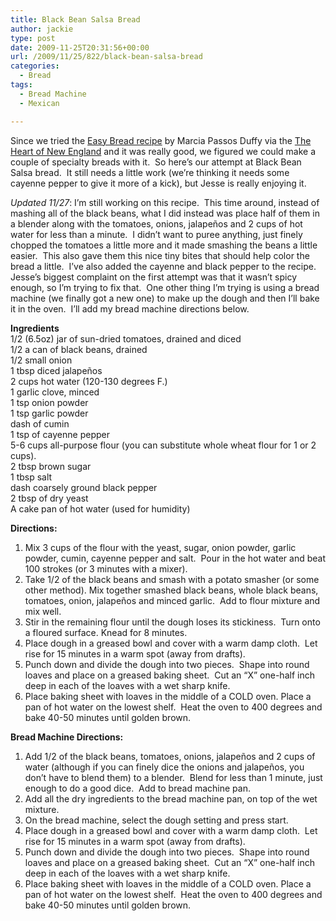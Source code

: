 ```yaml
---
title: Black Bean Salsa Bread
author: jackie
type: post
date: 2009-11-25T20:31:56+00:00
url: /2009/11/25/822/black-bean-salsa-bread
categories:
  - Bread
tags:
  - Bread Machine
  - Mexican

---
```

Since we tried the [Easy Bread recipe][1] by Marcia Passos Duffy via the [The Heart of New England][2] and it was really good, we figured we could make a couple of specialty breads with it.  So here&#8217;s our attempt at Black Bean Salsa bread.  It still needs a little work (we&#8217;re thinking it needs some cayenne pepper to give it more of a kick), but Jesse is really enjoying it.

_Updated 11/27_: I&#8217;m still working on this recipe.  This time around, instead of mashing all of the black beans, what I did instead was place half of them in a blender along with the tomatoes, onions, jalapeños and 2 cups of hot water for less than a minute.  I didn&#8217;t want to puree anything, just finely chopped the tomatoes a little more and it made smashing the beans a little easier.  This also gave them this nice tiny bites that should help color the bread a little.  I&#8217;ve also added the cayenne and black pepper to the recipe.  Jesse&#8217;s biggest complaint on the first attempt was that it wasn&#8217;t spicy enough, so I&#8217;m trying to fix that.  One other thing I&#8217;m trying is using a bread machine (we finally got a new one) to make up the dough and then I&#8217;ll bake it in the oven.  I&#8217;ll add my bread machine directions below.

**Ingredients**  
1/2 (6.5oz) jar of sun-dried tomatoes, drained and diced  
1/2 a can of black beans, drained  
1/2 small onion  
1 tbsp diced jalapeños  
2 cups hot water (120-130 degrees F.)  
1 garlic clove, minced  
1 tsp onion powder  
1 tsp garlic powder  
dash of cumin  
1 tsp of cayenne pepper  
5-6 cups all-purpose flour (you can substitute whole wheat flour for 1 or 2 cups).  
2 tbsp brown sugar  
1 tbsp salt  
dash coarsely ground black pepper  
2 tbsp of dry yeast  
A cake pan of hot water (used for humidity)

**Directions:**

  1. Mix 3 cups of the flour with the yeast, sugar, onion powder, garlic powder, cumin, cayenne pepper and salt.  Pour in the hot water and beat 100 strokes (or 3 minutes with a mixer).
  2. Take 1/2 of the black beans and smash with a potato smasher (or some other method). Mix together smashed black beans, whole black beans, tomatoes, onion, jalapeños and minced garlic.  Add to flour mixture and mix well.
  3. Stir in the remaining flour until the dough loses its stickiness.  Turn onto a floured surface. Knead for 8 minutes.
  4. Place dough in a greased bowl and cover with a warm damp cloth.  Let rise for 15 minutes in a warm spot (away from drafts).
  5. Punch down and divide the dough into two pieces.  Shape into round loaves and place on a greased baking sheet.  Cut an &#8220;X&#8221; one-half inch deep in each of the loaves with a wet sharp knife.
  6. Place baking sheet with loaves in the middle of a COLD oven. Place a pan of hot water on the lowest shelf.  Heat the oven to 400 degrees and bake 40-50 minutes until golden brown.

**Bread Machine Directions:**

  1. Add 1/2 of the black beans, tomatoes, onions, jalapeños and 2 cups of water (although if you can finely dice the onions and jalapeños, you don&#8217;t have to blend them) to a blender.  Blend for less than 1 minute, just enough to do a good dice.  Add to bread machine pan.
  2. Add all the dry ingredients to the bread machine pan, on top of the wet mixture.
  3. On the bread machine, select the dough setting and press start.
  4. Place dough in a greased bowl and cover with a warm damp cloth.  Let rise for 15 minutes in a warm spot (away from drafts).
  5. Punch down and divide the dough into two pieces.  Shape into round loaves and place on a greased baking sheet.  Cut an &#8220;X&#8221; one-half inch deep in each of the loaves with a wet sharp knife.
  6. Place baking sheet with loaves in the middle of a COLD oven. Place a pan of hot water on the lowest shelf.  Heat the oven to 400 degrees and bake 40-50 minutes until golden brown.

 [1]: http://www.theheartofnewengland.com/food-Simple-Bread.html
 [2]: http://www.theheartofnewengland.com/